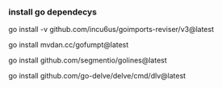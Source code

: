 ### install go dependecys

go install -v github.com/incu6us/goimports-reviser/v3@latest

go install mvdan.cc/gofumpt@latest

go install github.com/segmentio/golines@latest

go install github.com/go-delve/delve/cmd/dlv@latest
